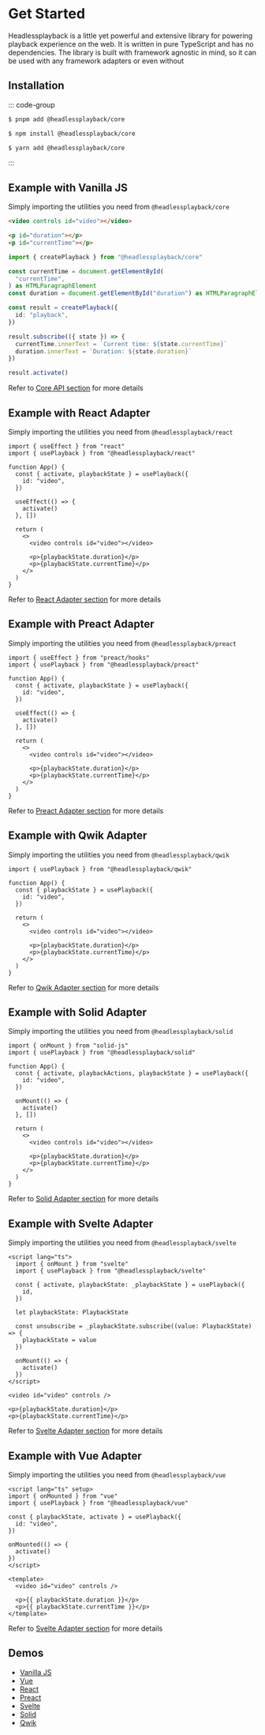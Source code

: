# Get Started

Headlessplayback is a little yet powerful and extensive library for powering
playback experience on the web. It is written in pure TypeScript and has no
dependencies. The library is built with framework agnostic in mind, so it can be
used with any framework adapters or even without

## Installation

::: code-group

```sh [pnpm]
$ pnpm add @headlessplayback/core
```

```sh [npm]
$ npm install @headlessplayback/core
```

```sh [yarn]
$ yarn add @headlessplayback/core
```

:::

## Example with Vanilla JS

Simply importing the utilities you need from `@headlessplayback/core`

```html
<video controls id="video"></video>

<p id="duration"></p>
<p id="currentTime"></p>
```

```ts
import { createPlayback } from "@headlessplayback/core"

const currentTime = document.getElementById(
  "currentTime",
) as HTMLParagraphElement
const duration = document.getElementById("duration") as HTMLParagraphElement

const result = createPlayback({
  id: "playback",
})

result.subscribe(({ state }) => {
  currentTime.innerText = `Current time: ${state.currentTime}`
  duration.innerText = `Duration: ${state.duration}`
})

result.activate()
```

Refer to [Core API section](/api/) for more details

## Example with React Adapter

Simply importing the utilities you need from `@headlessplayback/react`

```tsx
import { useEffect } from "react"
import { usePlayback } from "@headlessplayback/react"

function App() {
  const { activate, playbackState } = usePlayback({
    id: "video",
  })

  useEffect(() => {
    activate()
  }, [])

  return (
    <>
      <video controls id="video"></video>

      <p>{playbackState.duration}</p>
      <p>{playbackState.currentTime}</p>
    </>
  )
}
```

Refer to [React Adapter section](/api/adapters/react) for more details

## Example with Preact Adapter

Simply importing the utilities you need from `@headlessplayback/preact`

```tsx
import { useEffect } from "preact/hooks"
import { usePlayback } from "@headlessplayback/preact"

function App() {
  const { activate, playbackState } = usePlayback({
    id: "video",
  })

  useEffect(() => {
    activate()
  }, [])

  return (
    <>
      <video controls id="video"></video>

      <p>{playbackState.duration}</p>
      <p>{playbackState.currentTime}</p>
    </>
  )
}
```

Refer to [Preact Adapter section](/api/adapters/preact) for more details

## Example with Qwik Adapter

Simply importing the utilities you need from `@headlessplayback/qwik`

```tsx
import { usePlayback } from "@headlessplayback/qwik"

function App() {
  const { playbackState } = usePlayback({
    id: "video",
  })

  return (
    <>
      <video controls id="video"></video>

      <p>{playbackState.duration}</p>
      <p>{playbackState.currentTime}</p>
    </>
  )
}
```

Refer to [Qwik Adapter section](/api/adapters/qwik) for more details

## Example with Solid Adapter

Simply importing the utilities you need from `@headlessplayback/solid`

```tsx
import { onMount } from "solid-js"
import { usePlayback } from "@headlessplayback/solid"

function App() {
  const { activate, playbackActions, playbackState } = usePlayback({
    id: "video",
  })

  onMount(() => {
    activate()
  }, [])

  return (
    <>
      <video controls id="video"></video>

      <p>{playbackState.duration}</p>
      <p>{playbackState.currentTime}</p>
    </>
  )
}
```

Refer to [Solid Adapter section](/api/adapters/solid) for more details

## Example with Svelte Adapter

Simply importing the utilities you need from `@headlessplayback/svelte`

```svelte
<script lang="ts">
  import { onMount } from "svelte"
  import { usePlayback } from "@headlessplayback/svelte"

  const { activate, playbackState: _playbackState } = usePlayback({
    id,
  })

  let playbackState: PlaybackState

  const unsubscribe = _playbackState.subscribe((value: PlaybackState) => {
    playbackState = value
  })

  onMount(() => {
    activate()
  })
</script>

<video id="video" controls />

<p>{playbackState.duration}</p>
<p>{playbackState.currentTime}</p>
```

Refer to [Svelte Adapter section](/api/adapters/svelte) for more details

## Example with Vue Adapter

Simply importing the utilities you need from `@headlessplayback/vue`

```vue
<script lang="ts" setup>
import { onMounted } from "vue"
import { usePlayback } from "@headlessplayback/vue"

const { playbackState, activate } = usePlayback({
  id: "video",
})

onMounted(() => {
  activate()
})
</script>

<template>
  <video id="video" controls />

  <p>{{ playbackState.duration }}</p>
  <p>{{ playbackState.currentTime }}</p>
</template>
```

Refer to [Svelte Adapter section](/api/adapters/vue) for more details

## Demos

- [Vanilla JS](/examples/vanilla)
- [Vue](/examples/vue)
- [React](/examples/react)
- [Preact](/examples/preact)
- [Svelte](/examples/svelte)
- [Solid](/examples/solid)
- [Qwik](/examples/qwik)

